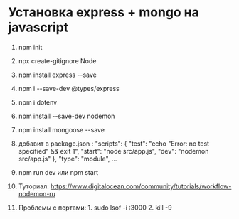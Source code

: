 # Установка express + mongo на javascript
1. npm init
2. npx create-gitignore Node
3. npm install express --save
4. npm i --save-dev @types/express
5. npm i dotenv
6. npm install --save-dev nodemon 
7. npm install mongoose --save
8. добавит в package.json :
"scripts": {
    "test": "echo \"Error: no test specified\" && exit 1",
    "start": "node src/app.js",
    "dev": "nodemon src/app.js"
  },
   "type": "module",
   ...
9. npm run dev 
или npm start

10. Туториал: https://www.digitalocean.com/community/tutorials/workflow-nodemon-ru
11. Проблемы с портами: 1. sudo lsof -i :3000 2. kill -9 <PID>
